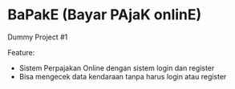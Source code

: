 # BaPakE (Bayar PAjaK onlinE)
Dummy Project #1


Feature: 
- Sistem Perpajakan Online dengan sistem login dan register
- Bisa mengecek data kendaraan tanpa harus login atau register
